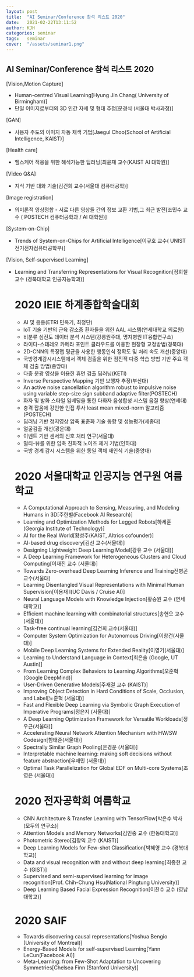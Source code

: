 ```yaml
---
layout: post
title:  "AI Seminar/Conference 참석 리스트 2020"
date:   2021-02-22T13:11:52
author: KJH
categories: seminar
tags:	seminar 
cover:  "/assets/seminar1.png"
---
```


## AI Seminar/Conference 참석 리스트 2020
[Vision,Motion Capture]
<ul>
<li>Human-centred Visual Learning[Hyung Jin Chang( University of Birmingham)]</li>
<li>단일 이미지로부터의 3D 인간 자세 및 형태 추정[문경식 (서울대 박사과정)]</li>
</ul>
[GAN]
<ul>
<li>사용자 주도의 이미지 자동 채색 기법[Jaegul Choo(School of Artificial Intelligence, KAIST)]</li>
</ul>
[Health care]
<ul>
<li>헬스케어 적용을 위한 해석가능한 딥러닝[최윤재 교수(KAIST AI 대학원)]</li>
</ul>
[Video Q&A]
<ul>
<li>지식 기반 대화 기술[김건희 교수(서울대 컴퓨터공학)]</li>
</ul>
[Image registration]
<ul>
<li>의미론적 영상정합 - 서로 다른 영상들 간의 정보 교환 기법,그 최근 발전[조민수 교수 ( POSTECH 컴퓨터공학과 / AI 대학원)]</li>
</ul>
[System-on-Chip]
<ul>
<li>Trends of System-on-Chips for Artificial Intelligence[이규호 교수( UNIST 전기전자컴퓨터공학부)]</li>
</ul>
[Vision, Self-supervised Learning]
<ul>
<li>Learning and Transferring Representations for Visual Recognition[정희철 교수 (경북대학교 인공지능학과)]</li>

# 2020 IEIE 하계종합학술대회

<ul>
<li>AI 및 응용(ETRI 민옥기, 최정단)</li>
<li>IoT 기술 기반의 근육 감소증 환자들을 위한 AAL 시스템(연세대학교 의료원)</li>
<li>비분류 심전도 데이터 분석 시스템(강릉원주대, 명지병원 IT융합연구소)</li>
<li>라이다-스테레오 카메라 포인트 클라우드를 이용한 현장형 교정방법(경북대)</li>
<li>2D-CNN의 특징맵 평균을 사용한 행동인식 정확도 및 처리 속도 개선(중앙대)</li>
<li>국방경계감시시스템에서 객체 검출을 위한 점진적 다중 학습 방법 기반 주요 객체 검출 방법(중앙대)</li>
<li>다중 분광 영상을 이용한 휴먼 검출 딥러닝(KETI)</li>
<li>Inverse Perspective Mapping 기반 보행자 추정(부산대)</li>
<li>An active noise cancellation algorithm robust to impulsive noise using variable step-size sign subband adaptive filter(POSTECH)</li>
<li>화자 및 발화 스타일 임베딩을 통한 다화자 음성합성 시스템 음질 향상(연세대)</li>
<li>충격 잡음에 강인한 인접 투사 least mean mixed-norm 알고리즘(POSTECH)</li>
<li>딥러닝 기반 정지영상 압축 표준화 기술 동향 및 성능평가(세종대)</li>
<li>얼굴검출 개선(광운대)</li>
<li>이벤트 기반 센서의 신호 처리 연구(서울대)</li>
<li>멀티-뷰를 위한 압축 친화적 노이즈 제거 기법(인하대)</li>
<li>국방 경계 감시 시스템을 위한 동일 객체 재인식 기술(중앙대)</li>
</ul>

# 2020 서울대학교 인공지능 연구원 여름학교

<ul>
 <li>A Computational Approach to Sensing, Measuring, and Modeling Humans in 3D[주한별(Facebook AI Research)]</li>
 <li>Learning and Optimization Methods for Legged Robots[하세훈(Georgia Institute of Technology)]</li>
 <li>AI for the Real World[황성주(KAIST, AItrics cofounder)]</li>
 <li>AI-based drug discovery[김선 교수(서울대)]</li>
 <li>Designing Lightweight Deep Learning Model[강유 교수 (서울대)]</li>
 <li>A Deep Learning Framework for Heterogeneous Clusters and Cloud Computing[이재진 교수 (서울대)]</li>
 <li>Towards Zero-overhead Deep Learning Inference and Training전병곤 교수(서울대)</li>
 <li> Learning Disentangled Visual Representations with Minimal Human Supervision[이용재 l(UC Davis / Cruise AI)]</li>
 <li> Neural Language Models with Knowledge Injection[황승원 교수 (연세대학교)]</li>
 <li> Efficient machine learning with combinatorial structures[송현오 교수(서울대)]</li>
 <li> Task-free continual learning[김건희 교수(서울대)]</li>
 <li> Computer System Optimization for Autonomous Driving[이창건(서울대)]</li>
 <li> Mobile Deep Learning Systems for Extended Reality[이영기(서울대)]</li>
 <li> Learning to Understand Language in Context[최은솔 (Google, UT Austin)]</li>
 <li>  From Learning Complex Behaviors to Learning Algorithms[오준혁 (Google DeepMind)]</li>
 <li> User-Driven Generative Models[주재걸 교수 (KAIST)]</li>
 <li> Improving Object Detection in Hard Conditions of Scale, Occlusion, and Label[노준혁 (서울대)]</li>
 <li> Fast and Flexible Deep Learning via Symbolic Graph Execution of Imperative Programs[정은지 (서울대)]</li>
 <li> A Deep Learning Optimization Framework for Versatile Workloads[정우근(서울대)]</li>
 <li> Accelerating Neural Network Attention Mechanism with HW/SW Codesign[함태준(서울대)]</li>
 <li> Spectrally Similar Graph Pooling[온경운 (서울대)]</li>
 <li> Interpretable machine learning: making soft decisions without feature abstraction[우재민 (서울대)]</li>
 <li>Optimal Task Parallelization for Global EDF on Multi-core Systems[조영은 (서울대)]</li>
</ul>

# 2020 전자공학회 여름학교
<ul>
<li>CNN Architecture & Transfer Learning with TensorFlow[박은수 박사 (모두의 연구소)]</li>
<li>Attention Models and Memory Networks[김인중 교수 (한동대학교)]</li>
<li>Photometric Stereo[김창익 교수 (KAIST)]</li>
<li>Deep Learning Models for Few-shot Classification[박혜영 교수 (경북대학교)]</li> 
<li>Data and visual recognition with and without deep learning[최종현 교수 (GIST)]</li>
<li>Supervised and semi-supervised learning for image recognition[Prof. Chih-Chung Hsu(National Pingtung University)]</li>
<li>Deep Learning Based Facial Expression Recognition[이찬수 교수 (영남대학교)]</li>
</ul>

# 2020 SAIF
<ul>
 <li> Towards discovering causal representations[Yoshua Bengio (University of Montreal)]</li> 
 <li> Energy-Based Models for self-supervised Learning[Yann LeCun(Facebook AI)]</li> 
 <li> Meta-Learning: from Few-Shot Adaptation to Uncovering Symmetries[Chelsea Finn (Stanford University)]</li> 
</ul>
